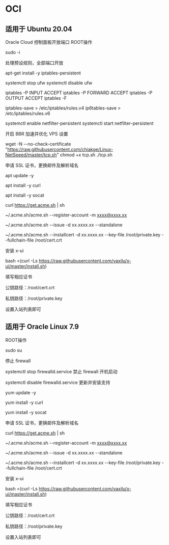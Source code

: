 # OCI

## 适用于 Ubuntu 20.04

Oracle Cloud 控制面板开放端口
ROOT操作

sudo -i

处理预设规则，全部端口开放

apt-get install -y iptables-persistent

systemctl stop ufw
systemctl disable ufw

iptables -P INPUT ACCEPT
iptables -P FORWARD ACCEPT
iptables -P OUTPUT ACCEPT
iptables -F

iptables-save > /etc/iptables/rules.v4
ip6tables-save > /etc/iptables/rules.v6

systemctl enable netfilter-persistent
systemctl start netfilter-persistent

开启 BBR 加速并优化 VPS 设置

wget -N --no-check-certificate "https://raw.githubusercontent.com/chiakge/Linux-NetSpeed/master/tcp.sh"
chmod +x tcp.sh
./tcp.sh

申请 SSL 证书，更换邮件及解析域名

apt update -y

apt install -y curl

apt install -y socat

curl https://get.acme.sh | sh

~/.acme.sh/acme.sh --register-account -m xxxx@xxxx.xx

~/.acme.sh/acme.sh --issue -d xx.xxxx.xx --standalone

~/.acme.sh/acme.sh --installcert -d xx.xxxx.xx --key-file /root/private.key --fullchain-file /root/cert.crt

安装 x-ui

bash <(curl -Ls https://raw.githubusercontent.com/vaxilu/x-ui/master/install.sh)

填写相应证书

公钥路径：/root/cert.crt

私钥路径：/root/private.key

设置入站列表即可

## 适用于 Oracle Linux 7.9

ROOT操作

sudo su

停止 firewall

systemctl stop firewalld.service
禁止 firewall 开机启动

systemctl disable firewalld.service
更新并安装支持

yum update -y

yum install -y curl

yum install -y socat

申请 SSL 证书，更换邮件及解析域名

curl https://get.acme.sh | sh

~/.acme.sh/acme.sh --register-account -m xxxx@xxxx.xx

~/.acme.sh/acme.sh --issue -d xx.xxxx.xx --standalone

~/.acme.sh/acme.sh --installcert -d xx.xxxx.xx --key-file /root/private.key --fullchain-file /root/cert.crt

安装 x-ui

bash <(curl -Ls https://raw.githubusercontent.com/vaxilu/x-ui/master/install.sh)

填写相应证书

公钥路径：/root/cert.crt

私钥路径：/root/private.key

设置入站列表即可
